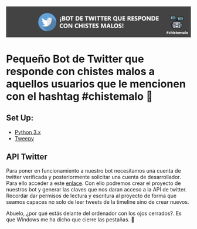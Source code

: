 ![alt tag](https://github.com/serNAVARRO7/twitterbot-chistesmalos/blob/master/header.png)

# Pequeño Bot de Twitter que responde con chistes malos a aquellos usuarios que le mencionen con el hashtag #chistemalo 🤖

## Set Up:
* [Python 3.x](https://www.python.org)
* [Tweepy](http://www.tweepy.org)


## API Twitter
Para poner en funcionamiento a nuestro bot necesitamos una cuenta de twitter verificada y posteriormente solicitar una cuenta de desarrollador. Para ello acceder a este <a href="https://developer.twitter.com" target="_blank">enlace</a>. 
Con ello podremos crear el proyecto de nuestros bot y generar las claves que nos daran acceso a la API de twitter. Recordar dar permisos de lectura y escritura al proyecto de forma que seamos capaces no solo de leer tweets de la timeline sino de crear nuevos.



Abuelo, ¿por qué estás delante del ordenador con los ojos cerrados?. Es que Windows me ha dicho que cierre las pestañas. 🥁
